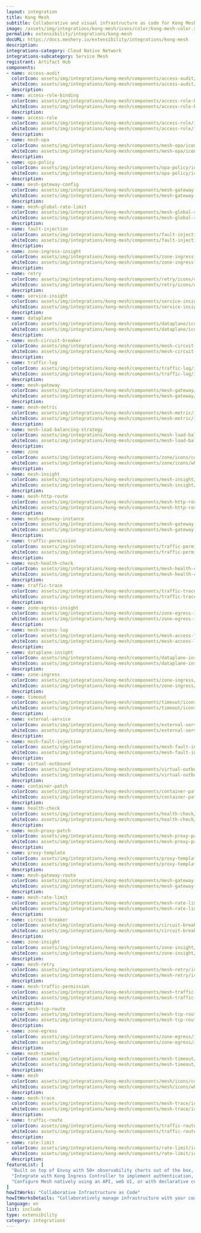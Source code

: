 ```yaml
---
layout: integration
title: Kong Mesh
subtitle: Collaborative and visual infrastructure as code for Kong Mesh
image: /assets/img/integrations/kong-mesh/icons/color/kong-mesh-color.svg
permalink: extensibility/integrations/kong-mesh
docURL: https://docs.meshery.io/extensibility/integrations/kong-mesh
description: 
integrations-category: Cloud Native Network
integrations-subcategory: Service Mesh
registrant: Artifact Hub
components: 
- name: access-audit
  colorIcon: assets/img/integrations/kong-mesh/components/access-audit/icons/color/access-audit-color.svg
  whiteIcon: assets/img/integrations/kong-mesh/components/access-audit/icons/white/access-audit-white.svg
  description: 
- name: access-role-binding
  colorIcon: assets/img/integrations/kong-mesh/components/access-role-binding/icons/color/access-role-binding-color.svg
  whiteIcon: assets/img/integrations/kong-mesh/components/access-role-binding/icons/white/access-role-binding-white.svg
  description: 
- name: access-role
  colorIcon: assets/img/integrations/kong-mesh/components/access-role/icons/color/access-role-color.svg
  whiteIcon: assets/img/integrations/kong-mesh/components/access-role/icons/white/access-role-white.svg
  description: 
- name: mesh-opa
  colorIcon: assets/img/integrations/kong-mesh/components/mesh-opa/icons/color/mesh-opa-color.svg
  whiteIcon: assets/img/integrations/kong-mesh/components/mesh-opa/icons/white/mesh-opa-white.svg
  description: 
- name: opa-policy
  colorIcon: assets/img/integrations/kong-mesh/components/opa-policy/icons/color/opa-policy-color.svg
  whiteIcon: assets/img/integrations/kong-mesh/components/opa-policy/icons/white/opa-policy-white.svg
  description: 
- name: mesh-gateway-config
  colorIcon: assets/img/integrations/kong-mesh/components/mesh-gateway-config/icons/color/mesh-gateway-config-color.svg
  whiteIcon: assets/img/integrations/kong-mesh/components/mesh-gateway-config/icons/white/mesh-gateway-config-white.svg
  description: 
- name: mesh-global-rate-limit
  colorIcon: assets/img/integrations/kong-mesh/components/mesh-global-rate-limit/icons/color/mesh-global-rate-limit-color.svg
  whiteIcon: assets/img/integrations/kong-mesh/components/mesh-global-rate-limit/icons/white/mesh-global-rate-limit-white.svg
  description: 
- name: fault-injection
  colorIcon: assets/img/integrations/kong-mesh/components/fault-injection/icons/color/fault-injection-color.svg
  whiteIcon: assets/img/integrations/kong-mesh/components/fault-injection/icons/white/fault-injection-white.svg
  description: 
- name: zone-ingress-insight
  colorIcon: assets/img/integrations/kong-mesh/components/zone-ingress-insight/icons/color/zone-ingress-insight-color.svg
  whiteIcon: assets/img/integrations/kong-mesh/components/zone-ingress-insight/icons/white/zone-ingress-insight-white.svg
  description: 
- name: retry
  colorIcon: assets/img/integrations/kong-mesh/components/retry/icons/color/retry-color.svg
  whiteIcon: assets/img/integrations/kong-mesh/components/retry/icons/white/retry-white.svg
  description: 
- name: service-insight
  colorIcon: assets/img/integrations/kong-mesh/components/service-insight/icons/color/service-insight-color.svg
  whiteIcon: assets/img/integrations/kong-mesh/components/service-insight/icons/white/service-insight-white.svg
  description: 
- name: dataplane
  colorIcon: assets/img/integrations/kong-mesh/components/dataplane/icons/color/dataplane-color.svg
  whiteIcon: assets/img/integrations/kong-mesh/components/dataplane/icons/white/dataplane-white.svg
  description: 
- name: mesh-circuit-breaker
  colorIcon: assets/img/integrations/kong-mesh/components/mesh-circuit-breaker/icons/color/mesh-circuit-breaker-color.svg
  whiteIcon: assets/img/integrations/kong-mesh/components/mesh-circuit-breaker/icons/white/mesh-circuit-breaker-white.svg
  description: 
- name: traffic-log
  colorIcon: assets/img/integrations/kong-mesh/components/traffic-log/icons/color/traffic-log-color.svg
  whiteIcon: assets/img/integrations/kong-mesh/components/traffic-log/icons/white/traffic-log-white.svg
  description: 
- name: mesh-gateway
  colorIcon: assets/img/integrations/kong-mesh/components/mesh-gateway/icons/color/mesh-gateway-color.svg
  whiteIcon: assets/img/integrations/kong-mesh/components/mesh-gateway/icons/white/mesh-gateway-white.svg
  description: 
- name: mesh-metric
  colorIcon: assets/img/integrations/kong-mesh/components/mesh-metric/icons/color/mesh-metric-color.svg
  whiteIcon: assets/img/integrations/kong-mesh/components/mesh-metric/icons/white/mesh-metric-white.svg
  description: 
- name: mesh-load-balancing-strategy
  colorIcon: assets/img/integrations/kong-mesh/components/mesh-load-balancing-strategy/icons/color/mesh-load-balancing-strategy-color.svg
  whiteIcon: assets/img/integrations/kong-mesh/components/mesh-load-balancing-strategy/icons/white/mesh-load-balancing-strategy-white.svg
  description: 
- name: zone
  colorIcon: assets/img/integrations/kong-mesh/components/zone/icons/color/zone-color.svg
  whiteIcon: assets/img/integrations/kong-mesh/components/zone/icons/white/zone-white.svg
  description: 
- name: mesh-insight
  colorIcon: assets/img/integrations/kong-mesh/components/mesh-insight/icons/color/mesh-insight-color.svg
  whiteIcon: assets/img/integrations/kong-mesh/components/mesh-insight/icons/white/mesh-insight-white.svg
  description: 
- name: mesh-http-route
  colorIcon: assets/img/integrations/kong-mesh/components/mesh-http-route/icons/color/mesh-http-route-color.svg
  whiteIcon: assets/img/integrations/kong-mesh/components/mesh-http-route/icons/white/mesh-http-route-white.svg
  description: 
- name: mesh-gateway-instance
  colorIcon: assets/img/integrations/kong-mesh/components/mesh-gateway-instance/icons/color/mesh-gateway-instance-color.svg
  whiteIcon: assets/img/integrations/kong-mesh/components/mesh-gateway-instance/icons/white/mesh-gateway-instance-white.svg
  description: 
- name: traffic-permission
  colorIcon: assets/img/integrations/kong-mesh/components/traffic-permission/icons/color/traffic-permission-color.svg
  whiteIcon: assets/img/integrations/kong-mesh/components/traffic-permission/icons/white/traffic-permission-white.svg
  description: 
- name: mesh-health-check
  colorIcon: assets/img/integrations/kong-mesh/components/mesh-health-check/icons/color/mesh-health-check-color.svg
  whiteIcon: assets/img/integrations/kong-mesh/components/mesh-health-check/icons/white/mesh-health-check-white.svg
  description: 
- name: traffic-trace
  colorIcon: assets/img/integrations/kong-mesh/components/traffic-trace/icons/color/traffic-trace-color.svg
  whiteIcon: assets/img/integrations/kong-mesh/components/traffic-trace/icons/white/traffic-trace-white.svg
  description: 
- name: zone-egress-insight
  colorIcon: assets/img/integrations/kong-mesh/components/zone-egress-insight/icons/color/zone-egress-insight-color.svg
  whiteIcon: assets/img/integrations/kong-mesh/components/zone-egress-insight/icons/white/zone-egress-insight-white.svg
  description: 
- name: mesh-access-log
  colorIcon: assets/img/integrations/kong-mesh/components/mesh-access-log/icons/color/mesh-access-log-color.svg
  whiteIcon: assets/img/integrations/kong-mesh/components/mesh-access-log/icons/white/mesh-access-log-white.svg
  description: 
- name: dataplane-insight
  colorIcon: assets/img/integrations/kong-mesh/components/dataplane-insight/icons/color/dataplane-insight-color.svg
  whiteIcon: assets/img/integrations/kong-mesh/components/dataplane-insight/icons/white/dataplane-insight-white.svg
  description: 
- name: zone-ingress
  colorIcon: assets/img/integrations/kong-mesh/components/zone-ingress/icons/color/zone-ingress-color.svg
  whiteIcon: assets/img/integrations/kong-mesh/components/zone-ingress/icons/white/zone-ingress-white.svg
  description: 
- name: timeout
  colorIcon: assets/img/integrations/kong-mesh/components/timeout/icons/color/timeout-color.svg
  whiteIcon: assets/img/integrations/kong-mesh/components/timeout/icons/white/timeout-white.svg
  description: 
- name: external-service
  colorIcon: assets/img/integrations/kong-mesh/components/external-service/icons/color/external-service-color.svg
  whiteIcon: assets/img/integrations/kong-mesh/components/external-service/icons/white/external-service-white.svg
  description: 
- name: mesh-fault-injection
  colorIcon: assets/img/integrations/kong-mesh/components/mesh-fault-injection/icons/color/mesh-fault-injection-color.svg
  whiteIcon: assets/img/integrations/kong-mesh/components/mesh-fault-injection/icons/white/mesh-fault-injection-white.svg
  description: 
- name: virtual-outbound
  colorIcon: assets/img/integrations/kong-mesh/components/virtual-outbound/icons/color/virtual-outbound-color.svg
  whiteIcon: assets/img/integrations/kong-mesh/components/virtual-outbound/icons/white/virtual-outbound-white.svg
  description: 
- name: container-patch
  colorIcon: assets/img/integrations/kong-mesh/components/container-patch/icons/color/container-patch-color.svg
  whiteIcon: assets/img/integrations/kong-mesh/components/container-patch/icons/white/container-patch-white.svg
  description: 
- name: health-check
  colorIcon: assets/img/integrations/kong-mesh/components/health-check/icons/color/health-check-color.svg
  whiteIcon: assets/img/integrations/kong-mesh/components/health-check/icons/white/health-check-white.svg
  description: 
- name: mesh-proxy-patch
  colorIcon: assets/img/integrations/kong-mesh/components/mesh-proxy-patch/icons/color/mesh-proxy-patch-color.svg
  whiteIcon: assets/img/integrations/kong-mesh/components/mesh-proxy-patch/icons/white/mesh-proxy-patch-white.svg
  description: 
- name: proxy-template
  colorIcon: assets/img/integrations/kong-mesh/components/proxy-template/icons/color/proxy-template-color.svg
  whiteIcon: assets/img/integrations/kong-mesh/components/proxy-template/icons/white/proxy-template-white.svg
  description: 
- name: mesh-gateway-route
  colorIcon: assets/img/integrations/kong-mesh/components/mesh-gateway-route/icons/color/mesh-gateway-route-color.svg
  whiteIcon: assets/img/integrations/kong-mesh/components/mesh-gateway-route/icons/white/mesh-gateway-route-white.svg
  description: 
- name: mesh-rate-limit
  colorIcon: assets/img/integrations/kong-mesh/components/mesh-rate-limit/icons/color/mesh-rate-limit-color.svg
  whiteIcon: assets/img/integrations/kong-mesh/components/mesh-rate-limit/icons/white/mesh-rate-limit-white.svg
  description: 
- name: circuit-breaker
  colorIcon: assets/img/integrations/kong-mesh/components/circuit-breaker/icons/color/circuit-breaker-color.svg
  whiteIcon: assets/img/integrations/kong-mesh/components/circuit-breaker/icons/white/circuit-breaker-white.svg
  description: 
- name: zone-insight
  colorIcon: assets/img/integrations/kong-mesh/components/zone-insight/icons/color/zone-insight-color.svg
  whiteIcon: assets/img/integrations/kong-mesh/components/zone-insight/icons/white/zone-insight-white.svg
  description: 
- name: mesh-retry
  colorIcon: assets/img/integrations/kong-mesh/components/mesh-retry/icons/color/mesh-retry-color.svg
  whiteIcon: assets/img/integrations/kong-mesh/components/mesh-retry/icons/white/mesh-retry-white.svg
  description: 
- name: mesh-traffic-permission
  colorIcon: assets/img/integrations/kong-mesh/components/mesh-traffic-permission/icons/color/mesh-traffic-permission-color.svg
  whiteIcon: assets/img/integrations/kong-mesh/components/mesh-traffic-permission/icons/white/mesh-traffic-permission-white.svg
  description: 
- name: mesh-tcp-route
  colorIcon: assets/img/integrations/kong-mesh/components/mesh-tcp-route/icons/color/mesh-tcp-route-color.svg
  whiteIcon: assets/img/integrations/kong-mesh/components/mesh-tcp-route/icons/white/mesh-tcp-route-white.svg
  description: 
- name: zone-egress
  colorIcon: assets/img/integrations/kong-mesh/components/zone-egress/icons/color/zone-egress-color.svg
  whiteIcon: assets/img/integrations/kong-mesh/components/zone-egress/icons/white/zone-egress-white.svg
  description: 
- name: mesh-timeout
  colorIcon: assets/img/integrations/kong-mesh/components/mesh-timeout/icons/color/mesh-timeout-color.svg
  whiteIcon: assets/img/integrations/kong-mesh/components/mesh-timeout/icons/white/mesh-timeout-white.svg
  description: 
- name: mesh
  colorIcon: assets/img/integrations/kong-mesh/components/mesh/icons/color/mesh-color.svg
  whiteIcon: assets/img/integrations/kong-mesh/components/mesh/icons/white/mesh-white.svg
  description: 
- name: mesh-trace
  colorIcon: assets/img/integrations/kong-mesh/components/mesh-trace/icons/color/mesh-trace-color.svg
  whiteIcon: assets/img/integrations/kong-mesh/components/mesh-trace/icons/white/mesh-trace-white.svg
  description: 
- name: traffic-route
  colorIcon: assets/img/integrations/kong-mesh/components/traffic-route/icons/color/traffic-route-color.svg
  whiteIcon: assets/img/integrations/kong-mesh/components/traffic-route/icons/white/traffic-route-white.svg
  description: 
- name: rate-limit
  colorIcon: assets/img/integrations/kong-mesh/components/rate-limit/icons/color/rate-limit-color.svg
  whiteIcon: assets/img/integrations/kong-mesh/components/rate-limit/icons/white/rate-limit-white.svg
  description: 
featureList: [
  "Built on top of Envoy with 50+ observability charts out of the box, you can collect metrics, traces and logs of all L4-L7 traffic.",
  "Integrate with Kong Ingress Controller to implement authentication, transformations, and other functionalities across Kubernetes clusters with zero downtime.",
  "Configure Mesh natively using an API, web UI, or with declarative configuration to manage updates via your CI/CD pipelines."
]
howItWorks: "Collaborative Infrastructure as Code"
howItWorksDetails: "Collaboratively manage infrastructure with your coworkers synchronously sharing the same designs."
language: en
list: include
type: extensibility
category: integrations
---
```

